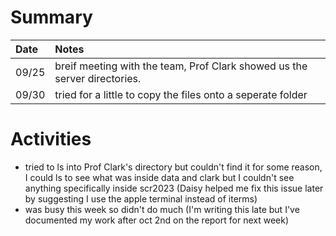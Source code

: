 # Summary

| Date   | Notes
| :----- | :-------------------------------
| 09/25  | breif meeting with the team, Prof Clark showed us the server directories.
| 09/30  | tried for a little to copy the files onto a seperate folder  

# Activities

* tried to ls into Prof Clark's directory but couldn't find it for some reason, I could ls to see what was inside data and clark but I couldn't see anything specifically inside scr2023 (Daisy helped me fix this issue later by suggesting I use the apple terminal instead of iterms) 
* was busy this week so didn't do much (I'm writing this late but I've documented my work after oct 2nd on the report for next week)

